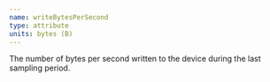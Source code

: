 ```yaml
---
name: writeBytesPerSecond
type: attribute
units: bytes (B)
---
```


The number of bytes per second written to the device during the last sampling period.